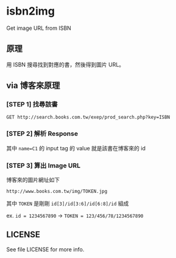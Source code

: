 # isbn2img
Get image URL from ISBN

## 原理

用 ISBN 搜尋找到對應的書，然後得到圖片 URL。

## via 博客來原理

### [STEP 1] 找尋該書

```
GET http://search.books.com.tw/exep/prod_search.php?key=ISBN
```

### [STEP 2] 解析 Response

其中 `name=C1` 的 input tag 的 value 就是該書在博客來的 id

### [STEP 3] 算出 Image URL

博客來的圖片網址如下

```
http://www.books.com.tw/img/TOKEN.jpg
```

其中 `TOKEN` 是剛剛 `id[3]/id[3:6]/id[6:8]/id` 組成

ex. `id = 1234567890` -> `TOKEN = 123/456/78/1234567890`

## LICENSE

See file LICENSE for more info.